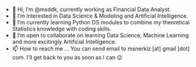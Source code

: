 - 👋 Hi, I’m @msddk, currently working as Financial Data Analyst. 
- 👀 I’m interested in Data Science & Modeling and Artificial Intelligence.
- 🌱 I’m currently learning Python DS modules to combine my theoretical Statistics knowledge with coding skills.  
- 💪 I’m open to collaborate on learning Data Science, Machine Learning and more excitingly Artificial Intelligence.
- 📫 How to reach me ... You can send email to msnerkiz [at] gmail [dot] com. I'll get back to you as soon as I can 😉

<!---
msddk/msddk is a ✨ special ✨ repository because its `README.md` (this file) appears on your GitHub profile.
You can click the Preview link to take a look at your changes.
--->

